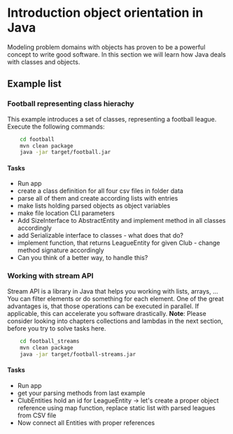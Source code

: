 # Introduction object orientation in Java

Modeling problem domains with objects has proven to be a powerful concept to write good software. In this section we will learn how Java deals with classes and objects. 

## Example list

### Football representing class hierachy
This example introduces a set of classes, representing a football league. Execute the following commands:
```bash
    cd football
    mvn clean package
    java -jar target/football.jar
```

#### Tasks
* Run app
* create a class definition for all four csv files in folder data
* parse all of them and create according lists with entries
* make lists holding parsed objects as object variables
* make file location CLI parameters
* Add SizeInterface to AbstractEntity and implement method in all classes accordingly
* add Serializable interface to classes - what does that do?
* implement function, that returns LeagueEntity for given Club - change method signature accordingly
* Can you think of a better way, to handle this?


### Working with stream API
Stream API is a library in Java that helps you working with lists, arrays, ... You can filter elements or do something for each element. One of the great advantages is, that those operations can be executed in parallel. If applicable, this can accelerate you software drastically.
__Note__: Please consider looking into chapters collections and lambdas in the next section, before you try to solve tasks here.

```bash
    cd football_streams
    mvn clean package
    java -jar target/football-streams.jar
```

#### Tasks
* Run app
* get your parsing methods from last example
* ClubEntities hold an id for LeagueEntity -> let's create a proper object reference using map function, replace static list with parsed leagues from CSV file
* Now connect all Entities with proper references
